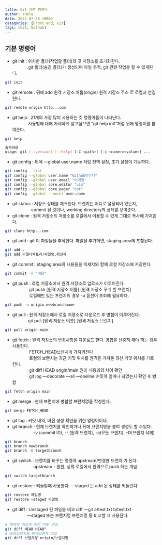 ```yaml
---
title: Git 기본 명령어
author: YHole
date: 2021-07-28 +0900
categories: [Front end, Git]
tags: [Git, Github]
---
```


## 기본 명령어

- git init : 위치한 폴더(작업할 폴더)의 깃 저장소를 초기화한다.  
              .git 폴더(숨김 폴더)가 생성되며 파일 추적, git 관련 작업을 할 수 있게된다.

```bash
git init
```
- git remote :  뒤에 add 원격 저장소 이름(origin) 원격 저장소 주소  로 로컬과 연결한다.

```bash
git remote origin http...com
```
- git help :  21개의 가장 많이 사용하는 깃 명령어들이 나타난다.  
               사용법에 대해 자세하게 알고싶으면 “git help init”처럼 뒤에 명령어를 붙여준다.

```bash
git help

출력내용
usage: git [--version] [--help] [-C <path>] [-c <name>=<value>] ...
```
- git config : 뒤에 —global user.name 처럼 전역 설정, 초기 설정이 가능하다.

```bash
git config --list
git config --global user.name "Github아이디"
git config --global user.email "이메일"
git config --global core.editor "vim"
git config --global core.pager "cat"
git config --global --unset user.name
```
- git status : 저장소 상태를 체크한다. 브랜치는 어디로 설정되어 있는지,   
                  commit 된 것이나, working directory의 상태를 보여준다.
- git clone : 원격 저장소의 저장소를 로컬에서 이용할 수 있게 그대로 복사해 가져온다.

```bash
git clone http...com
```
- git add : git 이 파일들을 추적한다. 파일을 추가하면, staging area에 포함된다.

```bash
git add .
git add 파일디렉토리/파일명.확장자
```
- git commit : staging area의 내용들을 메세지와 함께 로컬 저장소에 저장한다.

```bash
git commit -m "내용"
```
- git push : 로컬 저장소에서 원격 저장소로 업로드가 이루어진다.  
                git push [원격 저장소 이름] [원격 저장소 푸쉬 할 브랜치]  
                로컬에만 있는 프렌치의 경우 -u 옵션이 초회에 필요하다.

```bash
git push -u origin newbranchname
```
- git pull : 원격 저장소에서 로컬 저장소로 다운로드 후 병합이 이루어진다.  
               git pull [원격 저장소 이름] [원격 저장소 브랜치]

```bash
git pull origin main
```
- git fetch : 원격 저장소의 변경사항을 다운로드 한다. 병합을 신중히 해야 하는 경우 사용한다.  
                FETCH_HEAD브렌치에 가져와진다  
                로컬의 브랜치는 최근 커밋 위치를 원격은 가져온 최신 커밋 위치를 가르킨다.  
                git diff HEAD origin/main 원래 내용과의 차이 확인  
                git log —decorate —all —oneline 커밋이 얼마나 되었는지 확인 후 병합

```bash
git fetch origin main
```
- git merge : 현재 브런치에 병합할 브런치명을 작성한다.

```bash
git merge FETCH_HEAD
```
- git log : 커밋 내역, 버전 생성 확인을 위한 명령어이다.
- git branch : 현재 브랜치를 확인하거나 뒤에 브랜치명을 붙여 생성도 할 수있다.  
                    -v (commit ID), -r (원격 브랜치), -a(모든 브랜치), -D(브랜치 삭제)

```bash
git branch
git branch newbranch
git branch -D targetbranch
```
- git switch : 브랜치를 바꾸는 명령어 upstream/변경한 브랜치 가 된다.  
                    upstream - 원천, 상류 로컬에서 원격으로 push 하는 개념

```bash
git switch targetbranch
```
- git restore : 되돌릴때 사용한다. —staged 는 add 된 상태를 되돌린다.

```bash
git restore 파일명
git restore —staged 파일명
```
- git diff : Unstaged 된 파일을 비교 diff —git a/test.txt b/test.txt  
              —staged 또는 브랜치명 브랜치명 등 비교할 때 사용된다.

```bash
# 마지막 커밋과 이전 커밋 비교
git diff HEAD HEAD^
# 로컬브렌치와 원격브렌치 비교
git diff 브렌치명 origin/브렌치명
```
